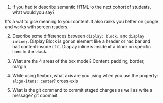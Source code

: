 1. If you had to describe semantic HTML to the next cohort of students, what would you say?

  It's a wat to gice meaning to your content.  It also ranks you better on google and works with screen readers.

2. Describe some differences between ```display: block;``` and ```display: inline;```.
  Display Block is gor an element like a header or nac bar and had content insude of it.
  Diaplay inline is inside of a block on specific lines in the block.

3. What are the 4 areas of the box model?
  Content, padding, border, margin

4. While using flexbox, what axis are you using when you use the property: ```align-items: center```?
  cross-axis

5. What is the git command to commit staged changes as well as write a message?
  git coommit